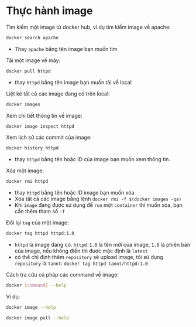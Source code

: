 # Thực hành image

Tìm kiếm một image từ docker hub, ví dụ tìm kiếm image về apache:
```sh
docker search apache
```

- Thay `apache` bằng tên image bạn muốn tìm

Tải một image về máy:
```sh
docker pull httpd
```
- thay `httpd` bằng tên image bạn muốn tải về local

Liệt kê tất cả các image đang có trên local:
```sh
docker images
```

Xem chi tiết thông tin về image:
```sh
docker image inspect httpd
```

Xem lịch sử các commit của image:
```sh
docker history httpd
```

- thay `httpd` bằng tên hoặc ID của image bạn muốn xem thông tin. 

Xóa một image:
```sh
docker rmi httpd
```

- thay `httpd` bằng tên hoặc ID image bạn muốn xóa
- Xóa tất cả các image bằng lệnh `docker rmi -f $(docker images -qa)`
- Khi `image` đang được sử dụng để `run` một `container` thì muốn xóa, bạn cần thêm tham số `-f`
        
Đổi lại `tag` của một image:
```sh
docker tag httpd httpd:1.0
```

- `httpd` là image đang có. `httpd:1.0` là tên mới của image, `1.0` là phiên bản của image, nếu không điền thì được mặc định là `latest`
- có thể chỉ định thêm `repository` sẽ upload image, tôi sử dụng `repository` là `tannt`: `docker tag httpd tannt/httpd:1.0`

Cách tra cứu cú pháp các command về image:
```sh
docker [command] --help
```

Ví dụ:
```sh
docker image --help

docker image pull --help
```